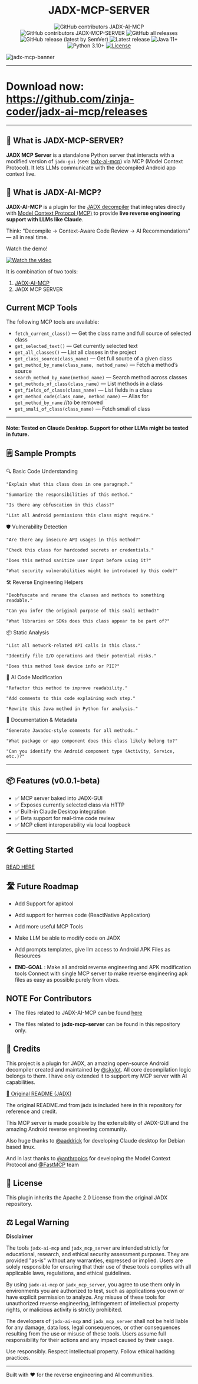 <div align="center">

# JADX-MCP-SERVER

![GitHub contributors JADX-AI-MCP](https://img.shields.io/github/contributors/zinja-coder/jadx-ai-mcp)
![GitHub contributors JADX-MCP-SERVER](https://img.shields.io/github/contributors/zinja-coder/jadx-mcp-server)
![GitHub all releases](https://img.shields.io/github/downloads/zinja-coder/jadx-ai-mcp/total)
![GitHub release (latest by SemVer)](https://img.shields.io/github/downloads/zinja-coder/jadx-ai-mcp/latest/total)
![Latest release](https://img.shields.io/github/release/zinja-coder/jadx-ai-mcp.svg)
![Java 11+](https://img.shields.io/badge/Java-11%2B-blue)
![Python 3.10+](https://img.shields.io/badge/python-3%2E10%2B-blue)
[![License](http://img.shields.io/:license-apache-blue.svg)](http://www.apache.org/licenses/LICENSE-2.0.html)

</div>
<!-- Still in early stage of development — expect bugs, crashes, and logical errors.-->

<!-- MCP (Model Context Protocol) server that connects to a custom plugin of [JADX](https://github.com/skylot/jadx) called [JADX-AI-MCP](https://github.com/zinja-coder/jadx-ai-mcp) and provides reverse engineering capabilities directly to local LLMs like Claude Desktop.-->

![jadx-mcp-banner](static/image.png)

--- 

# Download now: https://github.com/zinja-coder/jadx-ai-mcp/releases

---

## 🤖 What is JADX-MCP-SERVER?

**JADX MCP Server** is a standalone Python server that interacts with a modified version of `jadx-gui` (see: [jadx-ai-mcp](https://github.com/zinja-coder/jadx-ai-mcp)) via MCP (Model Context Protocol). It lets LLMs communicate with the decompiled Android app context live.


## 🤖 What is JADX-AI-MCP?

**JADX-AI-MCP** is a plugin for the [JADX decompiler](https://github.com/skylot/jadx) that integrates directly with [Model Context Protocol (MCP)](https://github.com/anthropic/mcp) to provide **live reverse engineering support with LLMs like Claude**.

Think: "Decompile → Context-Aware Code Review → AI Recommendations" — all in real time.

Watch the demo!

[![Watch the video](https://img.youtube.com/vi/Od86IOkkaHg/0.jpg)](https://www.youtube.com/watch?v=Od86IOkkaHg&autoplay=1)

It is combination of two tools:
1. [JADX-AI-MCP](https://github.com/zinja-coder/jadx-ai-mcp)
2. JADX MCP SERVER

## Current MCP Tools

The following MCP tools are available:

- `fetch_current_class()` — Get the class name and full source of selected class
- `get_selected_text()` — Get currently selected text
- `get_all_classes()` — List all classes in the project
- `get_class_source(class_name)` — Get full source of a given class
- `get_method_by_name(class_name, method_name)` — Fetch a method’s source
- `search_method_by_name(method_name)` — Search method across classes
- `get_methods_of_class(class_name)` — List methods in a class
- `get_fields_of_class(class_name)` — List fields in a class
- `get_method_code(class_name, method_name)` — Alias for `get_method_by_name` //to be removed
- `get_smali_of_class(class_name)` — Fetch smali of class

---

#### Note: Tested on Claude Desktop. Support for other LLMs might be tested in future.

## 🗒️ Sample Prompts

🔍 Basic Code Understanding

    "Explain what this class does in one paragraph."

    "Summarize the responsibilities of this method."

    "Is there any obfuscation in this class?"

    "List all Android permissions this class might require."

🛡️ Vulnerability Detection

    "Are there any insecure API usages in this method?"

    "Check this class for hardcoded secrets or credentials."

    "Does this method sanitize user input before using it?"

    "What security vulnerabilities might be introduced by this code?"

🛠️ Reverse Engineering Helpers

    "Deobfuscate and rename the classes and methods to something readable."

    "Can you infer the original purpose of this smali method?"

    "What libraries or SDKs does this class appear to be part of?"

📦 Static Analysis

    "List all network-related API calls in this class."

    "Identify file I/O operations and their potential risks."

    "Does this method leak device info or PII?"

🤖 AI Code Modification

    "Refactor this method to improve readability."

    "Add comments to this code explaining each step."

    "Rewrite this Java method in Python for analysis."

📄 Documentation & Metadata

    "Generate Javadoc-style comments for all methods."

    "What package or app component does this class likely belong to?"

    "Can you identify the Android component type (Activity, Service, etc.)?"
---

## 📦 Features (v0.0.1-beta)

- ✅ MCP server baked into JADX-GUI
- ✅ Exposes currently selected class via HTTP
- ✅ Built-in Claude Desktop integration
- ✅ Beta support for real-time code review
- ✅ MCP client interoperability via local loopback

---

## 🛠️ Getting Started

[READ HERE](https://github.com/zinja-coder/jadx-ai-mcp?tab=readme-ov-file#%EF%B8%8F-getting-started)

## 🛣️ Future Roadmap

 - Add Support for apktool

 - Add support for hermes code (ReactNative Application)

 - Add more useful MCP Tools

 - Make LLM be able to modify code on JADX

 - Add prompts templates, give llm access to Android APK Files as Resources

 - **END-GOAL** : Make all android reverse engineering and APK modification tools Connect with single MCP server to make reverse engineering apk files as easy as possible purely from vibes.

## NOTE For Contributors

 - The files related to JADX-AI-MCP can be found [here](https://github.com/zinja-coder/jadx-ai-mcp)

 - The files related to **jadx-mcp-server** can be found in this repository only.


## 🙏 Credits

This project is a plugin for JADX, an amazing open-source Android decompiler created and maintained by [@skylot](https://github.com/skylot). All core decompilation logic belongs to them. I have only extended it to support my MCP server with AI capabilities.

[📎 Original README (JADX)](https://github.com/skylot/jadx)

The original README.md from jadx is included here in this repository for reference and credit.

This MCP server is made possible by the extensibility of JADX-GUI and the amazing Android reverse engineering community.

Also huge thanks to [@aaddrick](https://github.com/aaddrick) for developing Claude desktop for Debian based linux.

And in last thanks to [@anthropics](https://github.com/anthropics) for developing the Model Context Protocol and [@FastMCP](https://github.com/modelcontextprotocol/python-sdk) team


## 📄 License

This plugin inherits the Apache 2.0 License from the original JADX repository.

## ⚖️ Legal Warning

**Disclaimer**

The tools `jadx-ai-mcp` and `jadx_mcp_server` are intended strictly for educational, research, and ethical security assessment purposes. They are provided "as-is" without any warranties, expressed or implied. Users are solely responsible for ensuring that their use of these tools complies with all applicable laws, regulations, and ethical guidelines.

By using `jadx-ai-mcp` or `jadx_mcp_server`, you agree to use them only in environments you are authorized to test, such as applications you own or have explicit permission to analyze. Any misuse of these tools for unauthorized reverse engineering, infringement of intellectual property rights, or malicious activity is strictly prohibited.

The developers of `jadx-ai-mcp` and `jadx_mcp_server` shall not be held liable for any damage, data loss, legal consequences, or other consequences resulting from the use or misuse of these tools. Users assume full responsibility for their actions and any impact caused by their usage.

Use responsibly. Respect intellectual property. Follow ethical hacking practices.

---

Built with ❤️ for the reverse engineering and AI communities.
